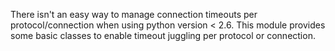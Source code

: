 There isn't an easy way to manage connection timeouts per protocol/connection when using python version < 2.6. This module provides some basic classes to enable timeout juggling per protocol or connection.